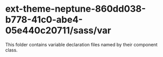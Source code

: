# ext-theme-neptune-860dd038-b778-41c0-abe4-05e440c20711/sass/var

This folder contains variable declaration files named by their component class.
